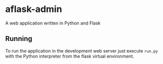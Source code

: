 aflask-admin
=========

A  web application written in Python and Flask

Running
-------

To run the application in the development web server just execute `run.py` with the Python interpreter from the flask virtual environment.

